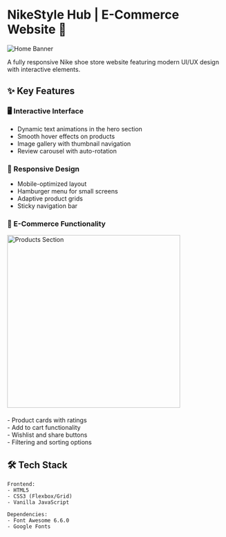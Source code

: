 # NikeStyle Hub | E-Commerce Website 👟

![Home Banner](https://github.com/user-attachments/assets/ae9e2ecf-383d-4ac5-bed1-329793a7fc53)

A fully responsive Nike shoe store website featuring modern UI/UX design with interactive elements.

## ✨ Key Features

### 🖥️ Interactive Interface
- Dynamic text animations in the hero section
- Smooth hover effects on products
- Image gallery with thumbnail navigation
- Review carousel with auto-rotation

### 📱 Responsive Design
- Mobile-optimized layout
- Hamburger menu for small screens
- Adaptive product grids
- Sticky navigation bar

### 🛒 E-Commerce Functionality
<div style="display: flex; gap: 20px; flex-wrap: wrap;">
  <img src="https://github.com/user-attachments/assets/a0563cef-d92f-447b-b88d-4585eea604b9" alt="Products Section" width="400">
  <div>
    - Product cards with ratings<br>
    - Add to cart functionality<br>
    - Wishlist and share buttons<br>
    - Filtering and sorting options
  </div>
</div>

## 🛠️ Tech Stack

```plaintext
Frontend:
- HTML5
- CSS3 (Flexbox/Grid)
- Vanilla JavaScript

Dependencies:
- Font Awesome 6.6.0
- Google Fonts
